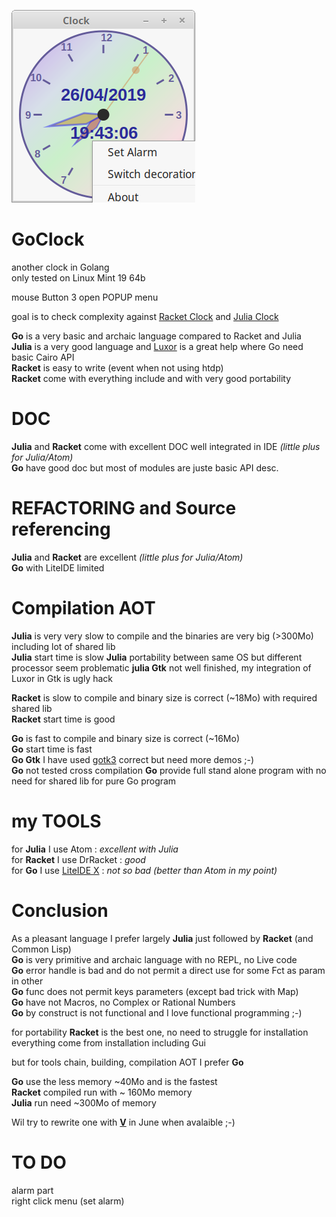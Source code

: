 ![splash image](images/GoClock.png) 

# GoClock
another clock in Golang    
only tested on Linux Mint 19 64b    

mouse Button 3 open POPUP menu

goal is to check complexity against [Racket Clock](https://github.com/nodrygo/RktAlarmClock) and [Julia Clock](https://github.com/nodrygo/jAnalogAlarmClock) 

__Go__ is a very basic and archaic language compared to Racket and Julia   
__Julia__ is a very good language and  [Luxor](https://github.com/JuliaGraphics/Luxor.jl) is a great help where Go need basic Cairo API     
__Racket__ is easy to write (event when not using htdp)     
__Racket__  come with everything include and with very good portability
    
# DOC
__Julia__ and __Racket__ come with excellent DOC well integrated in IDE _(little plus for Julia/Atom)_     
__Go__ have good doc but most of modules are juste basic API desc.

# REFACTORING and Source referencing
__Julia__ and __Racket__ are excellent _(little plus for Julia/Atom)_     
__Go__ with LiteIDE limited    

# Compilation AOT
__Julia__ is very very slow to compile and the binaries are very big (>300Mo) including lot of shared lib     
__Julia__ start time is slow
__Julia__ portability between same OS but different processor seem problematic 
__julia Gtk__ not well finished, my integration of Luxor in Gtk is ugly hack   

__Racket__ is slow to compile and binary size is correct (~18Mo) with required shared lib        
__Racket__ start time is good  
  

__Go__ is fast to compile and binary size is correct (~16Mo)  
__Go__ start time is fast  
__Go Gtk__ I have used [gotk3](https://github.com/gotk3/gotk3) correct but need more demos ;-)   
__Go__ not tested cross compilation
__Go__ provide full stand alone program with no need for shared lib for pure Go program

# my TOOLS
for __Julia__ I use Atom : _excellent with Julia_      
for __Racket__ I use DrRacket : _good_    
for __Go__ I use [LiteIDE X](https://liteide.org/en/) : _not so bad (better than Atom in my point)_        

# Conclusion 
As a pleasant language I prefer largely __Julia__ just followed by __Racket__ (and Common Lisp)   
__Go__ is very primitive and archaic language with no REPL, no Live code     
__Go__ error handle is bad and do not permit a direct use for some Fct as param in other    
__Go__ func does not permit keys parameters (except bad trick with Map)    
__Go__ have not Macros, no Complex or Rational Numbers    
__Go__ by construct is not functional and I love functional programming ;-)

for portability __Racket__ is the best one, no need to struggle for installation everything come from installation including Gui   

but for tools chain, building, compilation AOT I prefer __Go__    

__Go__  use the less memory ~40Mo and is the fastest     
__Racket__ compiled run with ~ 160Mo memory        
__Julia__ run need ~300Mo  of memory    


Wil  try to rewrite one with __[V](vlang.io)__ in June when avalaible ;-)    

# TO DO        
alarm part   
right click menu  (set alarm)  

